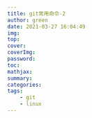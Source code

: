 ```yaml
---
title: git常用命令-2
author: green
date: 2021-03-27 16:04:49
img:
top:
cover:
coverImg:
password:
toc:
mathjax:
summary:
categories:
tags:
    - git
    - linux
---
```


